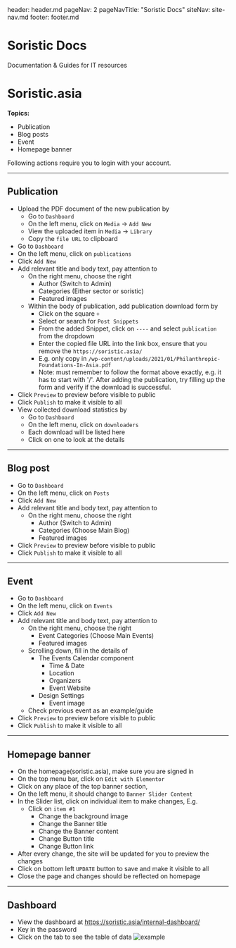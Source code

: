 <frontmatter>
  header: header.md
  pageNav: 2
  pageNavTitle: "Soristic Docs"
  siteNav: site-nav.md
  footer: footer.md
</frontmatter>

<br>

<div class="jumbotron jumbotron-fluid bg-dark text-white">
  <div class="container">
    <h1 class="display-4 no-index">Soristic Docs</h1>
    <p class="lead">Documentation & Guides for IT resources</p>
  </div>
</div>

# Soristic.asia

**Topics:**

- Publication
- Blog posts
- Event
- Homepage banner

Following actions require you to login with your account.

---

## Publication

- Upload the PDF document of the new publication by
  - Go to `Dashboard`
  - On the left menu, click on `Media` -> `Add New`
  - View the uploaded item in `Media` -> `Library`
  - Copy the `file URL` to clipboard
- Go to `Dashboard`
- On the left menu, click on `publications`
- Click `Add New`
- Add relevant title and body text, pay attention to
  - On the right menu, choose the right
    - Author (Switch to Admin)
    - Categories (Either sector or soristic)
    - Featured images
  - Within the body of publication, add publication download form by
    - Click on the square `+`
    - Select or search for `Post Snippets`
    - From the added Snippet, click on `----` and select `publication` from the dropdown
    - Enter the copied file URL into the link box, ensure that you remove the `https://soristic.asia/`
    - E.g. only copy in `/wp-content/uploads/2021/01/Philanthropic-Foundations-In-Asia.pdf`
    - Note: must remember to follow the format above exactly, e.g. it has to start with '/'. After adding the publication, try filling up the form and verify if the download is successful.
- Click `Preview` to preview before visible to public
- Click `Publish` to make it visible to all
- View collected download statistics by
  - Go to `Dashboard`
  - On the left menu, click on `downloaders`
  - Each download will be listed here
  - Click on one to look at the details

---

## Blog post

- Go to `Dashboard`
- On the left menu, click on `Posts`
- Click `Add New`
- Add relevant title and body text, pay attention to
  - On the right menu, choose the right
    - Author (Switch to Admin)
    - Categories (Choose Main Blog)
    - Featured images
- Click `Preview` to preview before visible to public
- Click `Publish` to make it visible to all

---

## Event

- Go to `Dashboard`
- On the left menu, click on `Events`
- Click `Add New`
- Add relevant title and body text, pay attention to
  - On the right menu, choose the right
    - Event Categories (Choose Main Events)
    - Featured images
  - Scrolling down, fill in the details of
    - The Events Calendar component
      - Time & Date
      - Location
      - Organizers
      - Event Website
    - Design Settings
      - Event image
  - Check previous event as an example/guide
- Click `Preview` to preview before visible to public
- Click `Publish` to make it visible to all

---

## Homepage banner

- On the homepage(soristic.asia), make sure you are signed in
- On the top menu bar, click on `Edit with Elementor`
- Click on any place of the top banner section,
- On the left menu, it should change to `Banner Slider Content`
- In the Slider list, click on individual item to make changes, E.g.
  - Click on `item #1`
    - Change the background image
    - Change the Banner title
    - Change the Banner content
    - Change Button title
    - Change Button link
- After every change, the site will be updated for you to preview the changes
- Click on bottom left `UPDATE` button to save and make it visible to all
- Close the page and changes should be reflected on homepage

---

## Dashboard

- View the dashboard at https://soristic.asia/internal-dashboard/
- Key in the password
- Click on the tab to see the table of data
  ![example]({{baseUrl}}/dashboard.gif)
